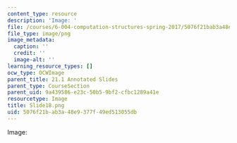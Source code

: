 ```yaml
---
content_type: resource
description: 'Image: '
file: /courses/6-004-computation-structures-spring-2017/5076f21bab3a48e9377f49ed513055db_Slide18.png
file_type: image/png
image_metadata:
  caption: ''
  credit: ''
  image-alt: ''
learning_resource_types: []
ocw_type: OCWImage
parent_title: 21.1 Annotated Slides
parent_type: CourseSection
parent_uid: 9a439586-e23c-50b5-9bf2-cfbc1289a41e
resourcetype: Image
title: Slide18.png
uid: 5076f21b-ab3a-48e9-377f-49ed513055db
---
```

Image: 

